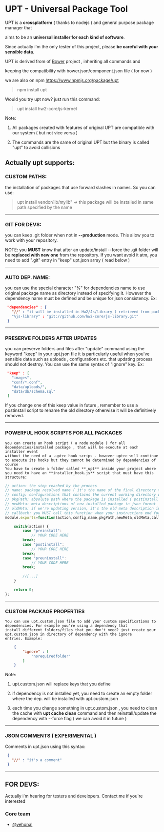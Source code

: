 # UPT - Universal Package Tool


UPT is a **crossplatform** ( thanks to nodejs ) and general purpose package manager that 

aims to be an **universal installer for each kind of software**.

Since actually i'm the only tester of this project, please **be careful with your sensible data**. 

UPT is derived from of [Bower](https://github.com/bower/bower) project , inheriting all commands and

keeping the compatibility with bower.json/component.json file ( for now )

we are also on npm https://www.npmjs.org/package/upt

> npm install upt

Would you try upt now? just run this command:

> upt install hw2-core/js-kernel

Note:

1. All packages created with features of original UPT are compatible with our system ( but not vice versa )

2. The commands are the same of original UPT but the binary is called "upt" to avoid collisions

## Actually upt supports:

### CUSTOM PATHS: 
  the installation of packages that use forward slashes in names. So you can use:

> upt install vendor/lib/mylib"  -> this package will be installed in same path specified by the name

______

### GIT FOR DEVS: 
  you can keep .git folder when not in **--production** mode. This allow you to work with your repository.

NOTE: you **MUST** know that after an update/install --force 
the .git folder will be **replaced with new one** from the repository. If you want avoid it atm, you need to add ".git" entry in
"keep" upt.json array ( read below )
______

### AUTO DEP. NAME: 
   you can use the special character "%" for dependencies name to use original package name as directory
    instead of specifying it. However the dependency name must be defined and be unique for json consistency.  Ex:

```json
 "dependencies" : {
   "//" : "it will be installed in Hw2/Js/library ( retrieved from package upt.json )"
   "%js-library" : "git://github.com/hw2-core/js-library.git"
 }
```

______

### PRESERVE FOLDERS AFTER UPDATES
  you can preserve folders and files after "update" command using the keyword "keep" in your upt.json file
  it is particularly useful when you've sensible data such as uploads , configurations etc. that updating process should
  not destroy. You can use the same syntax of "ignore" key. Ex:

```json
 "keep" : [
   "images",
   "conf/*.conf",
   "data/uploads/",
   "data/db/schema.sql"
 ]
```
If you change one of this keep value in future , remember to use a postinstall script to rename the old directory otherwise it
will be definitively removed.
______

### POWERFUL HOOK SCRIPTS FOR ALL PACKAGES
    you can create an hook script ( a node module ) for all dependencies/installed package , that will be execute at each installer event
    without the need of a .uptrc hook scrips . however uptrc will continue to execute its hooks but they cannot be determined by dependencies of course
    You have to create a folder called **_upt** inside your project where you need to have an **installer_hook.js** script that must have this structure:

```javascript
// action: the step reached by the process
// name: package resolved name ( it's the name of the final directory too)
// config: configurations that contains the current working directory where you're running the process, and other .uptrc specifications
// pkgPath: absolute path where the package is installed ( postinstall / preuninstall ) or temp directory ( preuninstall )
// newMeta: meta descriptions of new installed package in json format
// oldMeta: if we're updating version, it's the old meta description in json format of previous package version.
// callback: you MUST call this function when your instructions end for an ordered execution of hook scripts
module.exports=function(action,config,name,pkgPath,newMeta,oldMeta,callback) {

    switch(action) {
        case "preinstall":
            // YOUR CODE HERE
        break;
        case "postinstall":
            // YOUR CODE HERE
        break;
        case "preuninstall":
            // YOUR CODE HERE
        break;
        
        //[...]
    }

    return 0;
};
```

______

### CUSTOM PACKAGE PROPERTIES
    You can use upt.custom.json file to add your custom specifications to dependencies. For example you're using a dependency that
    install different folders/files that you don't need? just create your upt.custom.json in directory of dependency with the ignore
    entries. Example:

```json
    {
        "ignore" : [
            "norequiredfolder"
        ]
    }
```
    
Note: 

1. upt.custom.json will replace keys that you define

2. if dependency is not installed yet, you need to create an empty folder where the dep. will be installed with upt.custom.json

3. each time you change something in upt.custom.json , you need to clean the cache with **upt cache clean** command
            and then reinstall/update the dependency with --force flag ( we can avoid it in future )

______


### JSON COMMENTS ( EXPERIMENTAL )
 Comments in upt.json using this syntax:

```json
 {
   "//" : "it's a comment"
 }
```

______


## FOR DEVS:

Actually i'm hearing for testers and developers. Contact me if you're interested

### Core team

* [@yehonal](https://github.com/yehonal)
